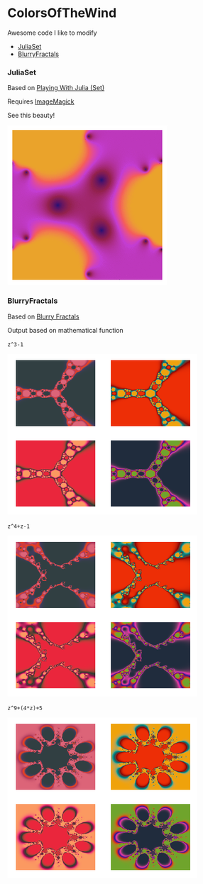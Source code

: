 # ColorsOfTheWind

Awesome code I like to modify

* [JuliaSet](https://github.com/ArtieLadie/ColorsOfTheWind/blob/master/README.md#juliaset)
* [BlurryFractals](https://github.com/ArtieLadie/ColorsOfTheWind/blob/master/README.md#blurryfractals)

### JuliaSet

Based on [Playing With Julia (Set)](https://fronkonstin.com/2016/05/17/playing-with-julia-set/)

Requires [ImageMagick](https://www.imagemagick.org/script/download.php)

See this beauty!

![Julia Set](https://github.com/ArtieLadie/ColorsOfTheWind/blob/master/JuliaSet/julia.gif)

### BlurryFractals

Based on [Blurry Fractals](https://fronkonstin.com/2014/03/27/blurry-fractals/)

Output based on mathematical function

`z^3-1`

![Blurry 1](https://github.com/ArtieLadie/ColorsOfTheWind/blob/master/BlurryFractals/Blurry1.png)

`z^4+z-1`

![Blurry 2](https://github.com/ArtieLadie/ColorsOfTheWind/blob/master/BlurryFractals/Blurry2.png)

`z^9+(4*z)+5`

![Blurry 3](https://github.com/ArtieLadie/ColorsOfTheWind/blob/master/BlurryFractals/Blurry3.png)

